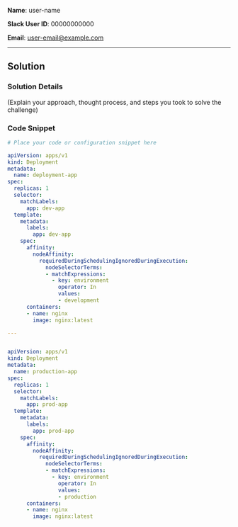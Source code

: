 **Name**: user-name

**Slack User ID**: 00000000000

**Email**: user-email@example.com   

---

## Solution

### Solution Details

(Explain your approach, thought process, and steps you took to solve the challenge)

### Code Snippet

```yaml
# Place your code or configuration snippet here

apiVersion: apps/v1
kind: Deployment
metadata:
  name: deployment-app
spec:
  replicas: 1
  selector:
    matchLabels:
      app: dev-app
  template:
    metadata:
      labels:
        app: dev-app
    spec:
      affinity:
        nodeAffinity:
          requiredDuringSchedulingIgnoredDuringExecution:
            nodeSelectorTerms:
            - matchExpressions:
              - key: environment
                operator: In
                values:
                - development
      containers:
      - name: nginx
        image: nginx:latest

---


apiVersion: apps/v1
kind: Deployment
metadata:
  name: production-app
spec:
  replicas: 1
  selector:
    matchLabels:
      app: prod-app
  template:
    metadata:
      labels:
        app: prod-app
    spec:
      affinity:
        nodeAffinity:
          requiredDuringSchedulingIgnoredDuringExecution:
            nodeSelectorTerms:
            - matchExpressions:
              - key: environment
                operator: In
                values:
                - production
      containers:
      - name: nginx
        image: nginx:latest
